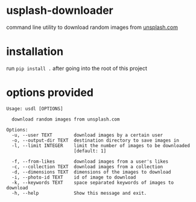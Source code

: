 # usplash-downloader

command line utility to download random images from [unsplash.com](https://www.unsplash.com)


# installation

run `pip install .` after going into the root of this project

# options provided
```
Usage: usdl [OPTIONS]

  download random images from unsplash.com

Options:
  -u, --user TEXT        download images by a certain user
  -o, --output-dir TEXT  destination directory to save images in
  -l, --limit INTEGER    limit the number of images to be downloaded
                         [default: 1]

  -f, --from-likes       download images from a user's likes
  -c, --collection TEXT  download images from a collection
  -d, --dimensions TEXT  dimensions of the images to download
  -i, --photo-id TEXT    id of image to download
  -k, --keywords TEXT    space separated keywords of images to download
  -h, --help             Show this message and exit.
```
